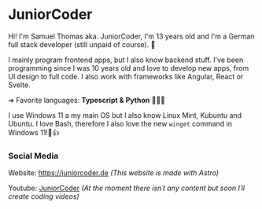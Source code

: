 # JuniorCoder
Hi! I'm Samuel Thomas aka. JuniorCoder, I'm 13 years old and I'm a German full stack developer (still unpaid of course). 🤖

I mainly program frontend apps, but I also know backend stuff. I've been programming since I was 10 years old and love to develop new apps, from UI design to full code. I also work with frameworks like Angular, React or Svelte.

➔ Favorite languages: __Typescript & Python__ 👨🏼‍💻

I use Windows 11 a my main OS but I also know Linux Mint, Kubuntu and Ubuntu. I love Bash, therefore I also love the new ```winget``` command in Windows 11!🤌👍

### Social Media
Website: https://juniorcoder.de *(This website is made with Astro)*

Youtube: [JuniorCoder](https://www.youtube.com/channel/UCS19Yq0xKeFo4xVMc6ux1pA) *(At the moment there isn´t any content but soon I´ll create coding videos)*

